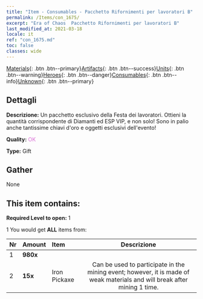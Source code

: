 ```yaml
---
title: "Item - Consumables - Pacchetto Rifornimenti per lavoratori B"
permalink: /Items/con_1675/
excerpt: "Era of Chaos  Pacchetto Rifornimenti per lavoratori B"
last_modified_at: 2021-03-18
locale: it
ref: "con_1675.md"
toc: false
classes: wide
---
```

 [Materials](/it/Items/){: .btn .btn--primary}[Artifacts](/it/Items/Artifacts/){: .btn .btn--success}[Units](/it/Items/Units/){: .btn .btn--warning}[Heroes](/it/Items/Heroes/){: .btn .btn--danger}[Consumables](/it/Items/Consumables/){: .btn .btn--info}[Unknown](/it/Items/Unknown/){: .btn .btn--primary}

## Dettagli
 **Descrizione:** Un pacchetto esclusivo della Festa dei lavoratori. Ottieni la quantità corrispondente di Diamanti ed ESP VIP, e non solo! Sono in palio anche tantissime chiavi d'oro e oggetti esclusivi dell'evento!

 **Quality:** <span style="color: #DA70D6">OK</span>

 **Type:** Gift

## Gather

  None

## This item contains:

 **Required Level to open:** 1

 1 You would get **ALL** items  from:

  | Nr | Amount |     Item    | Descrizione |
  |:---|:-------|:------------|:-----------:|
  | 1 |  **980x** | <i class="fas fa-gem"/> |  | 
  | 2 |  **15x** | Iron Pickaxe | Can be used to participate in the mining event; however, it is made of weak materials and will break after mining 1 time.  | 
